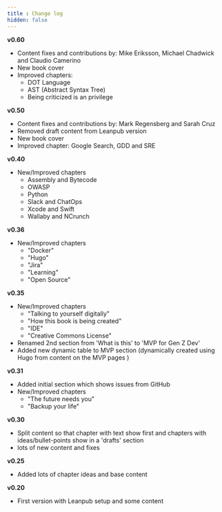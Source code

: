 ```yaml
---
title : Change log
hidden: false
---
```


**v0.60**
 - Content fixes and contributions by: Mike Eriksson, Michael Chadwick and Claudio Camerino
 - New book cover 
 - Improved chapters: 
    - DOT Language
    - AST (Abstract Syntax Tree)
    - Being criticized is an privilege

**v0.50**
- Content fixes and contributions by: Mark Regensberg and Sarah Cruz
- Removed draft content from Leanpub version
- New book cover 
- Improved chapter: Google Search, GDD and SRE   

**v0.40**

- New/Improved chapters    
    - Assembly and Bytecode
    - OWASP
    - Python
    - Slack and ChatOps
    - Xcode and Swift
    - Wallaby and NCrunch

**v0.36**

 - New/Improved chapters    
    - "Docker"
    - "Hugo"
    - "Jira"
    - "Learning"
    - "Open Source"

**v0.35**

 - New/Improved chapters    
    - "Talking to yourself digitally"        
    - "How this book is being created"
    - "IDE"
    - "Creative Commons License"
 - Renamed 2nd section from 'What is this' to 'MVP for Gen Z Dev'  
 - Added new dynamic table to MVP section (dynamically created using Hugo from content on the MVP pages )

**v0.31**

 - Added initial section which shows issues from GitHub
 - New/Improved chapters
    - "The future needs you"
    - "Backup your life"

**v0.30**

 - Split content so that chapter with text show first and chapters with ideas/bullet-points show in a 'drafts' section
 - lots of new content and fixes

**v0.25**

 - Added lots of chapter ideas and base content

**v0.20**
 - First version with Leanpub setup and some content
